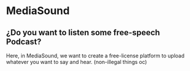# MediaSound

## ¿Do you want to listen some free-speech Podcast?
Here, in MediaSound, we want to create a free-license platform to upload whatever you want to say and hear. (non-illegal things oc) 
